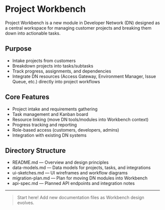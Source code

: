 # Project Workbench

Project Workbench is a new module in Developer Network (DN) designed as a central workspace for managing customer projects and breaking them down into actionable tasks.

## Purpose

- Intake projects from customers
- Breakdown projects into tasks/subtasks
- Track progress, assignments, and dependencies
- Integrate DN resources (Access Gateway, Environment Manager, Issue Queue, etc.) directly into project workflows

## Core Features

- Project intake and requirements gathering
- Task management and Kanban board
- Resource linking (move DN tools/modules into Workbench context)
- Progress tracking and reporting
- Role-based access (customers, developers, admins)
- Integration with existing DN systems

## Directory Structure

- README.md — Overview and design principles
- data-models.md — Data models for projects, tasks, and integrations
- ui-sketches.md — UI wireframes and workflow diagrams
- migration-plan.md — Plan for moving DN modules into Workbench
- api-spec.md — Planned API endpoints and integration notes

---

> Start here! Add new documentation files as Workbench design evolves.